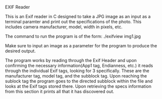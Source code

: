 EXIF Reader

This is an Exif reader in C designed to take a JPG image as an input as a terminal paramter and print out the specifications
of the photo. This includes camera manufacturer, model, width in pixels, etc.

The command to run the program is of the form:
./exifview img1.jpg

Make sure to input an image as a parameter for the program to produce the desired output. 


The program works by reading through the Exif Header and upon confirming the necessary information(App1 tag, Endianness, etc.)
it reads through the individual Exif tags, looking for 3 specifically. These are the manufacturer tag, model tag, and the subblock tag. Upon reaching the sublock tag the program goes to the directed subblock within the file and looks at the Exif tags stored there. Upon retrieving the specs information from this section it prints all that it has discovered out. 
